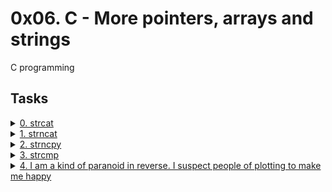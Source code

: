 # 0x06. C - More pointers, arrays and strings

C programming

## Tasks

<details>
  <summary><a href="./0-strcat.c">0. strcat</a></summary>
  
  ![Screenshot from 2023-05-17 04-54-28](https://github.com/Shugo52/alx-low_level_programming/assets/87946002/79841eaf-103f-49dc-a02b-9c7bcff572c4)

</details>

<details>
  <summary><a href="./1-strncat.c">1. strncat</a></summary>
  
  ![Screenshot from 2023-05-17 04-55-27](https://github.com/Shugo52/alx-low_level_programming/assets/87946002/d59ed23f-e952-4ecd-8441-98c5d3e661b3)

</details>

<details>
  <summary><a href="./2-strncpy.c">2. strncpy</a></summary>
  
  ![Screenshot from 2023-05-17 04-56-37](https://github.com/Shugo52/alx-low_level_programming/assets/87946002/16e3ce6d-0d4b-4f19-a747-479a160fcd9d)

</details>

<details>
  <summary><a href="./3-strcmp.c">3. strcmp</a></summary>
  
  ![Screenshot from 2023-05-17 04-58-03](https://github.com/Shugo52/alx-low_level_programming/assets/87946002/41d714f4-fa52-4d5d-b12b-a3f42fbf83be)

</details>

<details>
  <summary><a href="./4-rev_array.c">4. I am a kind of paranoid in reverse. I suspect people of plotting to make me happy</a></summary>
  
  ![Screenshot from 2023-05-17 04-58-53](https://github.com/Shugo52/alx-low_level_programming/assets/87946002/39118432-5206-4afd-8034-50bae3ce318f)

</details>

